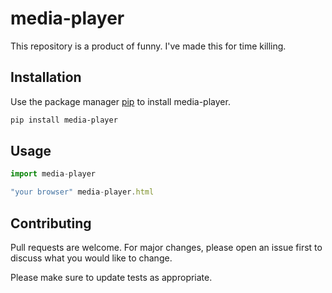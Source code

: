 # media-player

This repository is a product of funny. I've made this for time killing.

## Installation

Use the package manager [pip](https://pip.pypa.io/en/stable/) to install media-player.

```bash
pip install media-player
```

## Usage

```javascript
import media-player

"your browser" media-player.html
```
## Contributing
Pull requests are welcome. For major changes, please open an issue first to discuss what you would like to change.

Please make sure to update tests as appropriate.
